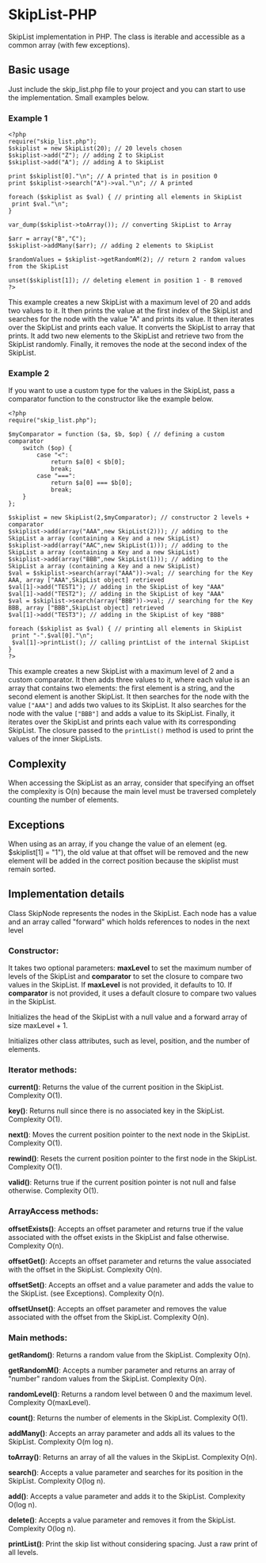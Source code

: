 # SkipList-PHP
SkipList implementation in PHP. The class is iterable and accessible as a common array (with few exceptions).

## Basic usage
Just include the skip_list.php file to your project and you can start to use the implementation. Small examples below.

### Example 1
```
<?php
require("skip_list.php");
$skiplist = new SkipList(20); // 20 levels chosen
$skiplist->add("Z"); // adding Z to SkipList
$skiplist->add("A"); // adding A to SkipList

print $skiplist[0]."\n"; // A printed that is in position 0
print $skiplist->search("A")->val."\n"; // A printed

foreach ($skiplist as $val) { // printing all elements in SkipList
 print $val."\n";
}

var_dump($skiplist->toArray()); // converting SkipList to Array

$arr = array("B","C");
$skiplist->addMany($arr); // adding 2 elements to SkipList

$randomValues = $skiplist->getRandomM(2); // return 2 random values from the SkipList

unset($skiplist[1]); // deleting element in position 1 - B removed
?>
```
This example creates a new SkipList with a maximum level of 20 and adds two values to it. It then prints the value at the first index of the SkipList and searches for the node with the value "A" and prints its value. It then iterates over the SkipList and prints each value. It converts the SkipList to array that prints. It add two new elements to the SkipList and retrieve two from the SkipList randomly. Finally, it removes the node at the second index of the SkipList.

### Example 2

If you want to use a custom type for the values in the SkipList, pass a comparator function to the constructor like the example below.
```
<?php
require("skip_list.php");

$myComparator = function ($a, $b, $op) { // defining a custom comparator
	switch ($op) {
		case "<":
			return $a[0] < $b[0];
			break;
		case "===":
			return $a[0] === $b[0];
			break;
	}
};

$skiplist = new SkipList(2,$myComparator); // constructor 2 levels + comparator
$skiplist->add(array("AAA",new SkipList(2))); // adding to the SkipList a array (containing a Key and a new SkipList)
$skiplist->add(array("AAC",new SkipList(1))); // adding to the SkipList a array (containing a Key and a new SkipList)
$skiplist->add(array("BBB",new SkipList(1))); // adding to the SkipList a array (containing a Key and a new SkipList)
$val = $skiplist->search(array("AAA"))->val; // searching for the Key AAA, array ["AAA",SkipList object] retrieved
$val[1]->add("TEST1"); // adding in the SkipList of key "AAA"
$val[1]->add("TEST2"); // adding in the SkipList of key "AAA"
$val = $skiplist->search(array("BBB"))->val; // searching for the Key BBB, array ["BBB",SkipList object] retrieved
$val[1]->add("TEST3"); // adding in the SkipList of key "BBB"

foreach ($skiplist as $val) { // printing all elements in SkipList
 print "-".$val[0]."\n";
 $val[1]->printList(); // calling printList of the internal SkipList
}
?>
```
This example creates a new SkipList with a maximum level of 2 and a custom comparator. It then adds three values to it, where each value is an array that contains two elements: the first element is a string, and the second element is another SkipList. It then searches for the node with the value `["AAA"]` and adds two values to its SkipList. It also searches for the node with the value `["BBB"]` and adds a value to its SkipList. Finally, it iterates over the SkipList and prints each value with its corresponding SkipList. The closure passed to the `printList()` method is used to print the values of the inner SkipLists.

## Complexity
When accessing the SkipList as an array, consider that specifying an offset the complexity is O(n) because the main level must be traversed completely counting the number of elements.

## Exceptions
When using as an array, if you change the value of an element (eg. $skiplist[1] = "1"), the old value at that offset will be removed and the new element will be added in the correct position because the skiplist must remain sorted.

## Implementation details
Class SkipNode represents the nodes in the SkipList. Each node has a value and an array called "forward" which holds references to nodes in the next level

### Constructor:
It takes two optional parameters: **maxLevel** to set the maximum number of levels of the SkipList and **comparator** to set the closure to compare two values in the SkipList. If **maxLevel** is not provided, it defaults to 10. If **comparator** is not provided, it uses a default closure to compare two values in the SkipList.

Initializes the head of the SkipList with a null value and a forward array of size maxLevel + 1.

Initializes other class attributes, such as level, position, and the number of elements.

### Iterator methods:
**current()**: Returns the value of the current position in the SkipList. Complexity O(1).

**key()**: Returns null since there is no associated key in the SkipList. Complexity O(1).

**next()**: Moves the current position pointer to the next node in the SkipList. Complexity O(1).

**rewind()**: Resets the current position pointer to the first node in the SkipList. Complexity O(1).

**valid()**: Returns true if the current position pointer is not null and false otherwise. Complexity O(1).


### ArrayAccess methods:
**offsetExists()**: Accepts an offset parameter and returns true if the value associated with the offset exists in the SkipList and false otherwise. Complexity O(n).

**offsetGet()**: Accepts an offset parameter and returns the value associated with the offset in the SkipList. Complexity O(n).

**offsetSet()**: Accepts an offset and a value parameter and adds the value to the SkipList. (see Exceptions). Complexity O(n).

**offsetUnset()**: Accepts an offset parameter and removes the value associated with the offset from the SkipList. Complexity O(n).


### Main methods:
**getRandom()**: Returns a random value from the SkipList. Complexity O(n).

**getRandomM()**: Accepts a number parameter and returns an array of "number" random values from the SkipList. Complexity O(n).

**randomLevel()**: Returns a random level between 0 and the maximum level. Complexity O(maxLevel).

**count()**: Returns the number of elements in the SkipList. Complexity O(1).

**addMany()**: Accepts an array parameter and adds all its values to the SkipList. Complexity O(m log n).

**toArray()**: Returns an array of all the values in the SkipList. Complexity O(n).

**search()**: Accepts a value parameter and searches for its position in the SkipList. Complexity O(log n).

**add()**: Accepts a value parameter and adds it to the SkipList. Complexity O(log n).

**delete()**: Accepts a value parameter and removes it from the SkipList. Complexity O(log n).

**printList()**: Print the skip list without considering spacing. Just a raw print of all levels.

